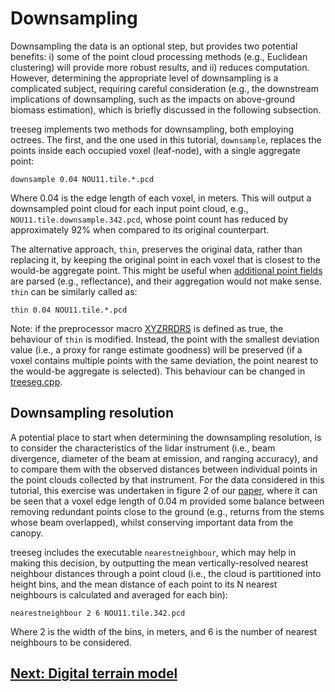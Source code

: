 # Downsampling

Downsampling the data is an optional step, but provides two potential benefits: i) some of the point cloud processing methods (e.g., Euclidean clustering) will provide more robust results, and ii) reduces computation. However, determining the appropriate level of downsampling is a complicated subject, requiring careful consideration (e.g., the downstream implications of downsampling, such as the impacts on above-ground biomass estimation), which is briefly discussed in the following subsection.

treeseg implements two methods for downsampling, both employing octrees. The first, and the one used in this tutorial, `downsample`, replaces the points inside each occupied voxel (leaf-node), with a single aggregate point:  

```
downsample 0.04 NOU11.tile.*.pcd 
```

Where 0.04 is the edge length of each voxel, in meters. This will output a downsampled point cloud for each input point cloud, e.g., `NOU11.tile.downsample.342.pcd`, whose point count has reduced by approximately 92% when compared to its original counterpart.

The alternative approach, `thin`, preserves the original data, rather than replacing it, by keeping the original point in each voxel that is closest to the would-be aggregate point. This might be useful when [additional point fields](tutorial_preprocessing.md#Parsing-additional-point-fields) are parsed (e.g., reflectance), and their aggregation would not make sense. `thin` can be similarly called as:

```
thin 0.04 NOU11.tile.*.pcd 
```

Note: if the preprocessor macro [XYZRRDRS](../include/treeseg_pointtype.h#L29) is defined as true, the behaviour of `thin` is modified. Instead, the point with the smallest deviation value (i.e., a proxy for range estimate goodness) will be preserved (if a voxel contains multiple points with the same deviation, the point nearest to the would-be aggregate is selected). This behaviour can be changed in [treeseg.cpp](../src/treeseg.cpp#L343).

## Downsampling resolution

A potential place to start when determining the downsampling resolution, is to consider the characteristics of the lidar instrument (i.e., beam divergence, diameter of the beam at emission, and ranging accuracy), and to compare them with the observed distances between individual points in the point clouds collected by that instrument. For the data considered in this tutorial, this exercise was undertaken in figure 2 of our [paper](https://doi.org/10.1111/2041-210X.13121), where it can be seen that a voxel edge length of 0.04 m provided some balance between removing redundant points close to the ground (e.g., returns from the stems whose beam overlapped), whilst conserving important data from the canopy.

treeseg includes the executable `nearestneighbour`, which may help in making this decision, by outputting the mean vertically-resolved nearest neighbour distances through a point cloud (i.e., the cloud is partitioned into height bins, and the mean distance of each point to its N nearest neighbours is calculated and averaged for each bin): 

```
nearestneighbour 2 6 NOU11.tile.342.pcd 
```

Where 2 is the width of the bins, in meters, and 6 is the number of nearest neighbours to be considered. 

## [Next: Digital terrain model](tutorial_getdtmslice.md)

